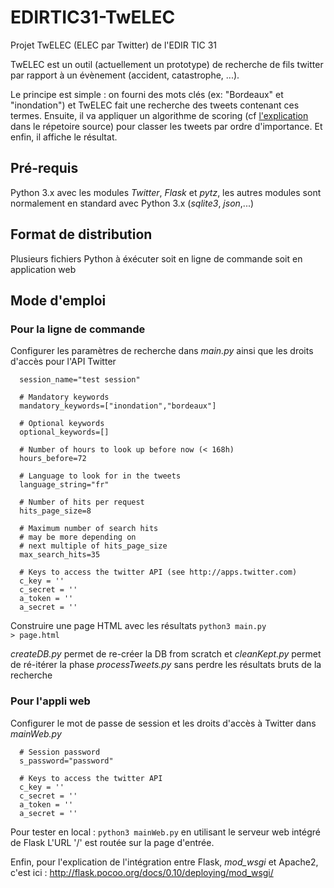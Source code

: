 # EDIRTIC31-TwELEC
Projet TwELEC (ELEC par Twitter) de l'EDIR TIC 31

TwELEC est un outil (actuellement un prototype) de recherche de fils twitter par rapport à un évènement (accident, catastrophe, ...).

Le principe est simple : on fourni des mots clés (ex: "Bordeaux" et "inondation") et TwELEC fait une recherche des tweets
contenant ces termes. Ensuite, il va appliquer un algorithme de scoring (cf [l'explication](./source/scoring.md) dans le répetoire source) pour classer les tweets par ordre d'importance. Et enfin, il affiche le résultat.

## Pré-requis

Python 3.x avec les modules *Twitter*, *Flask* et *pytz*, les autres modules sont normalement en standard avec Python 3.x (*sqlite3*, *json*,...)

## Format de distribution

Plusieurs fichiers Python à éxécuter soit en ligne de commande soit 
en application web

## Mode d'emploi

### Pour la ligne de commande

Configurer les paramètres de recherche dans *main.py* ainsi que les 
droits d'accès pour l'API Twitter

      session_name="test session"

      # Mandatory keywords
      mandatory_keywords=["inondation","bordeaux"]

      # Optional keywords
      optional_keywords=[]

      # Number of hours to look up before now (< 168h)
      hours_before=72

      # Language to look for in the tweets
      language_string="fr"

      # Number of hits per request
      hits_page_size=8

      # Maximum number of search hits
      # may be more depending on
      # next multiple of hits_page_size
      max_search_hits=35

      # Keys to access the twitter API (see http://apps.twitter.com)
      c_key = ''
      c_secret = ''
      a_token = ''
      a_secret = ''


  
Construire une page HTML avec les résultats
    <code>python3 main.py > page.html</code>
    
*createDB.py* permet de re-créer la DB from scratch et *cleanKept.py*
permet de ré-itérer la phase *processTweets.py* sans perdre les résultats
bruts de la recherche

### Pour l'appli web

Configurer le mot de passe de session et les droits d'accès à Twitter dans *mainWeb.py*

      # Session password
      s_password="password"

      # Keys to access the twitter API
      c_key = ''
      c_secret = ''
      a_token = ''
      a_secret = ''
    

Pour tester en local : <code>python3 mainWeb.py</code> en utilisant le serveur web intégré de Flask
L'URL '/' est routée sur la page d'entrée.

Enfin, pour l'explication de l'intégration entre Flask, *mod_wsgi* et Apache2, c'est ici : http://flask.pocoo.org/docs/0.10/deploying/mod_wsgi/
